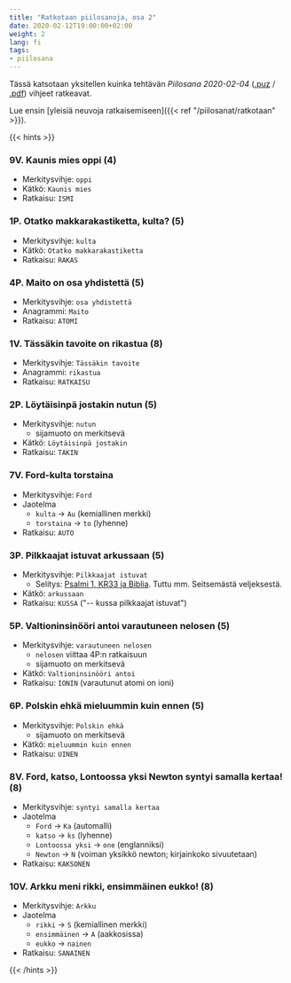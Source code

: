 ```yaml
---
title: "Ratkotaan piilosanoja, osa 2"
date: 2020-02-12T19:00:00+02:00
weight: 2
lang: fi
tags:
- piilosana
---
```


Tässä katsotaan yksitellen kuinka tehtävän *Piilosana 2020-02-04* ([.puz](../piilosana_2020-02-04.puz) / [.pdf](../piilosana_2020-02-04.pdf)) vihjeet ratkeavat.

<!--more-->

Lue ensin [yleisiä neuvoja ratkaisemiseen]({{< ref "/piilosanat/ratkotaan" >}}).

{{< hints >}}

### 9V. Kaunis mies oppi (4)

- Merkitysvihje: `oppi`
- Kätkö: `Kaunis mies`
- Ratkaisu: `ISMI`

### 1P. Otatko makkarakastiketta, kulta? (5)

- Merkitysvihje: `kulta`
- Kätkö: `Otatko makkarakastiketta`
- Ratkaisu: `RAKAS`

### 4P. Maito on osa yhdistettä (5)

- Merkitysvihje: `osa yhdistettä`
- Anagrammi: `Maito`
- Ratkaisu: `ATOMI`

### 1V. Tässäkin tavoite on rikastua (8)

- Merkitysvihje: `Tässäkin tavoite`
- Anagrammi: `rikastua`
- Ratkaisu: `RATKAISU`

### 2P. Löytäisinpä jostakin nutun (5)

- Merkitysvihje: `nutun`
  * sijamuoto on merkitsevä
- Kätkö: `Löytäisinpä jostakin`
- Ratkaisu: `TAKIN`

### 7V. Ford-kulta torstaina

- Merkitysvihje: `Ford`
- Jaotelma
  * `kulta` -> `Au` (kemiallinen merkki)
  * `torstaina` -> `to` (lyhenne)
- Ratkaisu: `AUTO`

### 3P. Pilkkaajat istuvat arkussaan (5)

- Merkitysvihje: `Pilkkaajat istuvat`
  * Selitys: [Psalmi 1, KR33 ja Biblia](https://raamattu.fi/raamattu/KR38/PSA.1/Psalmit-1). Tuttu mm. Seitsemästä veljeksestä.
- Kätkö: `arkussaan`
- Ratkaisu: `KUSSA` ("-- kussa pilkkaajat istuvat")

### 5P. Valtioninsinööri antoi varautuneen nelosen (5)

- Merkitysvihje: `varautuneen nelosen`
  * `nelosen` viittaa 4P:n ratkaisuun
  * sijamuoto on merkitsevä
- Kätkö: `Valtioninsinööri antoi`
- Ratkaisu: `IONIN` (varautunut atomi on ioni)

### 6P. Polskin ehkä mieluummin kuin ennen (5)

- Merkitysvihje: `Polskin ehkä`
  * sijamuoto on merkitsevä
- Kätkö: `mieluummin kuin ennen`
- Ratkaisu: `UINEN`

### 8V. Ford, katso, Lontoossa yksi Newton syntyi samalla kertaa! (8)

- Merkitysvihje: `syntyi samalla kertaa`
- Jaotelma
  * `Ford` -> `Ka` (automalli)
  * `katso` -> `ks` (lyhenne)
  * `Lontoossa yksi` -> `one` (englanniksi)
  * `Newton` -> `N` (voiman yksikkö newton; kirjainkoko sivuutetaan)
- Ratkaisu: `KAKSONEN`

### 10V. Arkku meni rikki, ensimmäinen eukko! (8)

- Merkitysvihje: `Arkku`
- Jaotelma
  * `rikki` -> `S` (kemiallinen merkki)
  * `ensimmäinen` -> `A` (aakkosissa)
  * `eukko` -> `nainen`
- Ratkaisu: `SANAINEN`

{{< /hints >}}
